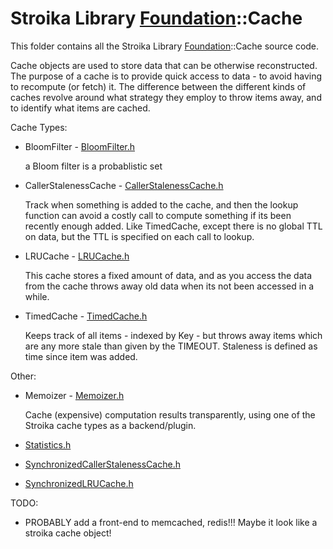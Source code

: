 # Stroika Library [Foundation](../ReadMe.md)::Cache

This folder contains all the Stroika Library [Foundation](../ReadMe.md)::Cache source code.

Cache objects are used to store data that can be otherwise reconstructed. The
purpose of a cache is to provide quick access to data - to avoid having to
recompute (or fetch) it. The difference between the different kinds of caches
revolve around what strategy they employ to throw items away, and to identify
what items are cached.

Cache Types:

- BloomFilter - [BloomFilter.h](BloomFilter.h)

  a Bloom filter is a probablistic set

- CallerStalenessCache - [CallerStalenessCache.h](CallerStalenessCache.h)

  Track when something is added to the cache, and then the lookup function can avoid a costly call to compute something if its been recently enough added. Like TimedCache, except there is no global TTL on data, but the TTL is specified on each call to lookup.

- LRUCache - [LRUCache.h](LRUCache.h)

  This cache stores a fixed amount of data, and as you access the data from the cache throws away old data when its not been accessed in a while.

- TimedCache - [TimedCache.h](TimedCache.h)

  Keeps track of all items - indexed by Key - but throws away items which are any more stale than given by the TIMEOUT. Staleness is defined as time since item was added.

Other:

- Memoizer - [Memoizer.h](Memoizer.h)

  Cache (expensive) computation results transparently, using one of the Stroika cache types as a backend/plugin.

- [Statistics.h](Statistics.h)
- [SynchronizedCallerStalenessCache.h](SynchronizedCallerStalenessCache.h)
- [SynchronizedLRUCache.h](SynchronizedLRUCache.h)

TODO:

- PROBABLY add a front-end to memcached, redis!!! Maybe it look like a stroika cache object!
